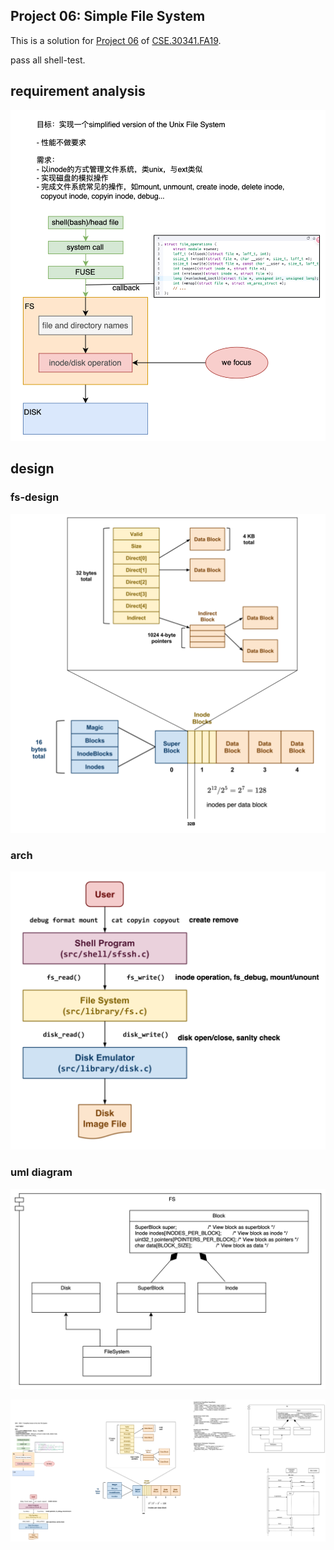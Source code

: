 ## Project 06: Simple File System

This is a solution for [Project 06] of [CSE.30341.FA19].

pass all shell-test.

[Project 06]:       https://www3.nd.edu/~pbui/teaching/cse.30341.fa19/project06.html
[CSE.30341.FA19]:   https://www3.nd.edu/~pbui/teaching/cse.30341.fa19/

## requirement analysis

![ra](img/requirement.png)

## design

### fs-design

![fs](img/fs.png)

### arch

![arch](img/arch.png)

### uml diagram

![class-uml](img/uml-class.png)

![seq-uml](img/uml-seq.png)
